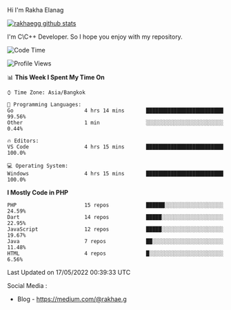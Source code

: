 Hi I'm Rakha Elanag


[![rakhaegg github stats](https://github-readme-stats.vercel.app/api?username=rakhaegg)](https://github.com/rakhaegg/rakhaegg)

I'm C\C++ Developer. So I hope you enjoy with my repository. 



<!--START_SECTION:waka-->
![Code Time](http://img.shields.io/badge/Code%20Time-0%20secs-blue)

![Profile Views](http://img.shields.io/badge/Profile%20Views-0-blue)

📊 **This Week I Spent My Time On** 

```text
⌚︎ Time Zone: Asia/Bangkok

💬 Programming Languages: 
Go                       4 hrs 14 mins       █████████████████████████   99.56% 
Other                    1 min               ░░░░░░░░░░░░░░░░░░░░░░░░░   0.44%

🔥 Editors: 
VS Code                  4 hrs 15 mins       █████████████████████████   100.0%

💻 Operating System: 
Windows                  4 hrs 15 mins       █████████████████████████   100.0%

```

**I Mostly Code in PHP** 

```text
PHP                      15 repos            ██████░░░░░░░░░░░░░░░░░░░   24.59% 
Dart                     14 repos            █████░░░░░░░░░░░░░░░░░░░░   22.95% 
JavaScript               12 repos            █████░░░░░░░░░░░░░░░░░░░░   19.67% 
Java                     7 repos             ██░░░░░░░░░░░░░░░░░░░░░░░   11.48% 
HTML                     4 repos             █░░░░░░░░░░░░░░░░░░░░░░░░   6.56%

```



 Last Updated on 17/05/2022 00:39:33 UTC
<!--END_SECTION:waka-->

Social Media : 
- Blog - https://medium.com/@rakhae.g

